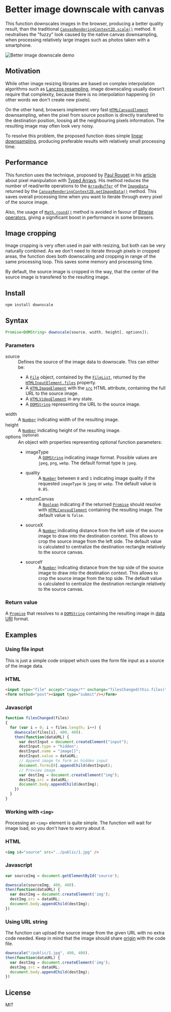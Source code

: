 
Better image downscale with canvas
===================================
This function downscales images in the browser, producing a better quality result, than the traditional [`CanvasRenderingContext2D.scale()`](https://developer.mozilla.org/en-US/docs/Web/API/CanvasRenderingContext2D/scale "The CanvasRenderingContext2D.scale() method of the Canvas 2D API adds a scaling transformation to the canvas units by x horizontally and by y vertically.") method. It neutralises the "fuzzy" look caused by the native canvas downsampling, when processing relatively large images such as photos taken with a smartphone.

![Better image downscale demo](https://github.com/ytiurin/downscale/raw/master/public/demo.jpg)

Motivation
----------
While other image resizing libraries are based on complex interpolation algorithms such as [Lanczos resampling](https://en.wikipedia.org/wiki/Lanczos_resampling "Lanczos resampling and Lanczos filtering are two applications of a mathematical formula. It can be used as a low-pass filter or used to smoothly interpolate the value of a digital signal between its samples."), image downscaling usually doesn't require that complexity, because there is no interpolation happening (in other words we don't create new pixels).

On the other hand, browsers implement very fast [`HTMLCanvasElement`](https://developer.mozilla.org/en-US/docs/Web/API/HTMLCanvasElement "The HTMLCanvasElement interface provides properties and methods for manipulating the layout and presentation of canvas elements.") downsampling, when the pixel from source position is directly transfered to the destination position, loosing all the neighbouring pixels information. The resulting image may often look very noisy.

To resolve this problem, the proposed function does simple [linear downsampling](https://en.wikipedia.org/wiki/Decimation_(signal_processing) "In digital signal processing, decimation is the process of reducing the sampling rate of a signal."), producing preferable results with relatively small processing time.

Performance
-----------
This function uses the technique, proposed by [Paul Rouget](http://paulrouget.com/) in his [article](https://hacks.mozilla.org/2011/12/faster-canvas-pixel-manipulation-with-typed-arrays/ "Faster Canvas Pixel Manipulation with Typed Arrays") about pixel manipulation with [Typed Arrays](https://developer.mozilla.org/en-US/docs/Web/JavaScript/Typed_arrays "JavaScript typed arrays are array-like objects and provide a mechanism for accessing raw binary data."). His method reduces the number of read/write operations to the [`ArrayBuffer`](https://developer.mozilla.org/en-US/docs/Web/JavaScript/Reference/Global_Objects/ArrayBuffer "The ArrayBuffer object is used to represent a generic, fixed-length raw binary data buffer. You cannot directly manipulate the contents of an ArrayBuffer; instead, you create one of the typed array objects or a DataView object which represents the buffer in a specific format, and use that to read and write the contents of the buffer.") of the [`ImageData`](https://developer.mozilla.org/en-US/docs/Web/API/ImageData "The ImageData interface represents the underlying pixel data of an area of a <canvas> element. It is created using the ImageData() constructor or creator methods on the CanvasRenderingContext2D object associated with a canvas: createImageData() and getImageData(). It can also be used to set a part of the canvas by using putImageData().") returned by the [`CanvasRenderingContext2D.getImageData()`](https://developer.mozilla.org/en-US/docs/Web/API/CanvasRenderingContext2D/getImageData "The CanvasRenderingContext2D.getImageData() method of the Canvas 2D API returns an ImageData object representing the underlying pixel data for the area of the canvas denoted by the rectangle which starts at (sx, sy) and has an sw width and sh height. This method is not affected by the canvas transformation matrix.") method. This saves overall processing time when you want to iterate through every pixel of the source image.

Also, the usage of [`Math.round()`](https://developer.mozilla.org/en-US/docs/Web/JavaScript/Reference/Global_Objects/Math/round "The Math.round() function returns the value of a number rounded to the nearest integer.") method is avoided in favour of [Bitwise operators](https://developer.mozilla.org/en-US/docs/Web/JavaScript/Reference/Operators/Bitwise_Operators "Bitwise operators treat their operands as a sequence of 32 bits (zeroes and ones), rather than as decimal, hexadecimal, or octal numbers. For example, the decimal number nine has a binary representation of 1001. Bitwise operators perform their operations on such binary representations, but they return standard JavaScript numerical values."), giving a significant boost in performance in some browsers.

Image cropping
--------------
Image cropping is very often used in pair with resizing, but both can be very naturally combined. As we don't need to iterate through pixels in cropped areas, the function does both downscaling and cropping in range of the same processing loop. This saves some memory and processing time.

By default, the source image is cropped in the way, that the center of the source image is transfered to the resulting image.

Install
-------
```
npm install downscale
```

Syntax
------
```javascript
Promise<DOMString> downscale(source, width, height[, options]);
```

### Parameters
<dl>
  <dt>source</dt>
  <dd>
    Defines the source of the image data to downscale. This can either be:
    <ul>
      <li>
        A <a href="https://developer.mozilla.org/en-US/docs/Web/API/File" title="The File interface provides information about files and allows JavaScript in a web page to access their content."><code>File</code></a> object, contained by the <a href="https://developer.mozilla.org/en-US/docs/Web/API/FileList" title="An object of this type is returned by the files property of the HTML <input> element; this lets you access the list of files selected with the <input type=&quot;file&quot;> element. It's also used for a list of files dropped into web content when using the drag and drop API; see the DataTransfer object for details on this usage."><code>FileList</code></a>, returned by the <code><a href="/en-US/docs/Web/API/HTMLInputElement#files_prop" title="The HTMLInputElement interface provides special properties and methods for manipulating the layout and presentation of input elements.">HTMLInputElement.files</a></code> property.
      </li>
      <li>
        A <code><a title="The HTMLVideoElement interface provides special properties and methods for manipulating video objects. It also inherits properties and methods of HTMLMediaElement and HTMLElement." href="https://developer.mozilla.org/en-US/docs/Web/API/HTMLImageElement">HTMLImageElement</a></code> with the <code><a title="The image URL. This attribute is mandatory for the <img> element." href="https://developer.mozilla.org/en-US/docs/Web/HTML/Element/img#attr-src">src</a></code> HTML attribute, containing the full URL to the source image.
      </li>
      <li>
        A <a title="The HTMLVideoElement interface provides special properties and methods for manipulating video objects. It also inherits properties and methods of HTMLMediaElement and HTMLElement." href="https://developer.mozilla.org/en-US/docs/Web/API/HTMLVideoElement"><code>HTMLVideoElement</code></a> in any state.
      </li>
      <li>
        A <a title="DOMString is a UTF-16 String. As JavaScript already uses such strings, DOMString is mapped directly to a String." href="https://developer.mozilla.org/en-US/docs/Web/API/DOMString"><code>DOMString</code></a> representing the URL to the source image.
      </li>
    </ul>
  </dd>

  <dt>width</dt>
  <dd>A <a href="https://developer.mozilla.org/en-US/docs/Web/JavaScript/Reference/Global_Objects/Number" title="The Number JavaScript object is a wrapper object allowing you to work with numerical values. A Number object is created using the Number() constructor."><code>Number</code></a> indicating width of the resulting image.</dd>

  <dt>height</dt>
  <dd>A <a href="https://developer.mozilla.org/en-US/docs/Web/JavaScript/Reference/Global_Objects/Number" title="The Number JavaScript object is a wrapper object allowing you to work with numerical values. A Number object is created using the Number() constructor."><code>Number</code></a> indicating height of the resulting image.</dd>

  <dt>options <sup>(optional)</sup></dt>
  <dd>
    An object with properties representing optional function parameters:
    <ul>
      <li>
        <dl>
          <dt>imageType</dt>
          <dd>A <a title="DOMString is a UTF-16 String. As JavaScript already uses such strings, DOMString is mapped directly to a String." href="https://developer.mozilla.org/en-US/docs/Web/API/DOMString"><code>DOMString</code></a> indicating image format. Possible values are <code>jpeg</code>, <code>png</code>, <code>webp</code>. The default format type is <code>jpeg</code>.</dd>
        </dl>
      </li>
      <li>
        <dl>
          <dt>quality</dt>
          <dd>A <a href="https://developer.mozilla.org/en-US/docs/Web/JavaScript/Reference/Global_Objects/Number" title="The Number JavaScript object is a wrapper object allowing you to work with numerical values. A Number object is created using the Number() constructor."><code>Number</code></a> between <code>0</code> and <code>1</code> indicating image quality if the requested <code>imageType</code> is <code>jpeg</code> or <code>webp</code>. The default value is <code>0.85</code>.</dd>
        </dl>
      </li>
      <li>
        <dl>
          <dt>returnCanvas</dt>
          <dd>A <a title="The Boolean object is an object wrapper for a boolean value." href="/en-US/docs/Web/API/Boolean"><code>Boolean</code></a> indicating if the returned <a href="https://developer.mozilla.org/en-US/docs/Web/API/Promise" title="The Promise interface represents a proxy for a value not necessarily known at its creation time. It allows you to associate handlers to an asynchronous action's eventual success or failure. This lets asynchronous methods return values like synchronous methods: instead of the final value, the asynchronous method returns a promise of having a value at some point in the future."><code>Promise</code></a> should resolve with <a title="The HTMLCanvasElement interface provides properties and methods for manipulating the layout and presentation of canvas elements. The HTMLCanvasElement interface also inherits the properties and methods of the HTMLElement interface." href="https://developer.mozilla.org/en-US/docs/Web/API/HTMLCanvasElement"><code>HTMLCanvasElement</code></a> containing the resulting image. The default value is <code>false</code>.</dd>
        </dl>
      </li>
      <li>
        <dl>
          <dt>sourceX</dt>
          <dd>A <a href="https://developer.mozilla.org/en-US/docs/Web/JavaScript/Reference/Global_Objects/Number" title="The Number JavaScript object is a wrapper object allowing you to work with numerical values. A Number object is created using the Number() constructor."><code>Number</code></a> indicating distance from the left side of the source image to draw into the destination context. This allows to crop the source image from the left side. The default value is calculated to centralize the destination rectangle relatively to the source canvas.</dd>
        </dl>
      </li>
      <li>
        <dl>
          <dt>sourceY</dt>
          <dd>A <a href="https://developer.mozilla.org/en-US/docs/Web/JavaScript/Reference/Global_Objects/Number" title="The Number JavaScript object is a wrapper object allowing you to work with numerical values. A Number object is created using the Number() constructor."><code>Number</code></a> indicating distance from the top side of the source image to draw into the destination context. This allows to crop the source image from the top side. The default value is calculated to centralize the destination rectangle relatively to the source canvas.</dd>
        </dl>
      </li>
    </ul>
  </dd>
</dl>

### Return value
A [`Promise`](https://developer.mozilla.org/en-US/docs/Web/API/Promise "The Promise interface represents a proxy for a value not necessarily known at its creation time. It allows you to associate handlers to an asynchronous action's eventual success or failure. This lets asynchronous methods return values like synchronous methods: instead of the final value, the asynchronous method returns a promise of having a value at some point in the future.") that resolves to a [`DOMString`](https://developer.mozilla.org/en-US/docs/Web/API/DOMString "DOMString is a UTF-16 String. As JavaScript already uses such strings, DOMString is mapped directly to a String.") containing the resulting image in [data URI](https://developer.mozilla.org/en-US/docs/Web/HTTP/data_URIs "URLs prefixed with the data: scheme, allow content creators to embed small files inline in documents.") format.

Examples
--------
### Using file input
This is just a simple code snippet which uses the form file input as a source of the image data.
### HTML
```html
<input type="file" accept="image/*" onchange="filesChanged(this.files)" multiple />
<form method="post"><input type="submit"/></form>
```
### Javascript
```javascript
function filesChanged(files)
{
  for (var i = 0; i < files.length; i++) {
    downscale(files[i], 400, 400).
    then(function(dataURL) {
      var destInput = document.createElement("input");
      destInput.type = "hidden";
      destInput.name = "image[]";
      destInput.value = dataURL;
      // Append image to form as hidden input
      document.forms[0].appendChild(destInput);
      // Preview image
      var destImg = document.createElement("img");
      destImg.src = dataURL;
      document.body.appendChild(destImg);
    })
  }
}
```

### Working with `<img>`
Processing an `<img>` element is quite simple. The function will wait for image load, so you don't have to worry about it.
### HTML
```html
<img id="source" src="../public/1.jpg" />
```
### Javascript
```javascript
var sourceImg = document.getElementById('source');

downscale(sourceImg, 400, 400).
then(function(dataURL) {
  var destImg = document.createElement('img');
  destImg.src = dataURL;
  document.body.appendChild(destImg);
})
```

### Using URL string
The function can upload the source image from the given URL with no extra code needed. Keep in mind that the image should share [origin](https://developer.mozilla.org/en-US/docs/Web/HTTP/Headers/Origin "The Origin request header indicates where a fetch originates from. It doesn't include any path information, but only the server name. It is sent with CORS requests, as well as with POST requests. It is similar to the Referer header, but, unlike this header, it doesn't disclose the whole path.") with the code file.
```javascript
downscale("/public/1.jpg", 400, 400).
then(function(dataURL) {
  var destImg = document.createElement('img');
  destImg.src = dataURL;
  document.body.appendChild(destImg);
})
```

License
-------
MIT
